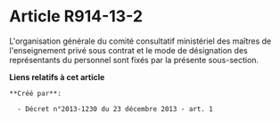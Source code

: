 # Article R914-13-2

L'organisation générale du comité consultatif ministériel des maîtres de l'enseignement privé sous contrat et le mode de
désignation des représentants du personnel sont fixés par la présente sous-section.

**Liens relatifs à cet article**

	**Créé par**:

	  - Décret n°2013-1230 du 23 décembre 2013 - art. 1
